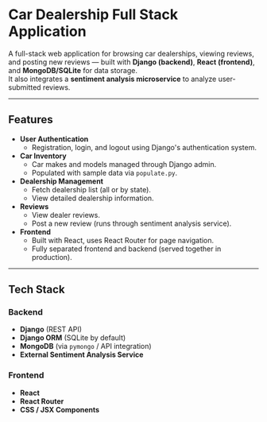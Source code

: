 # Car Dealership Full Stack Application

A full-stack web application for browsing car dealerships, viewing reviews, and posting new reviews — built with **Django (backend)**, **React (frontend)**, and **MongoDB/SQLite** for data storage.  
It also integrates a **sentiment analysis microservice** to analyze user-submitted reviews.

---

## Features

- **User Authentication**
  - Registration, login, and logout using Django's authentication system.
- **Car Inventory**
  - Car makes and models managed through Django admin.
  - Populated with sample data via `populate.py`.
- **Dealership Management**
  - Fetch dealership list (all or by state).
  - View detailed dealership information.
- **Reviews**
  - View dealer reviews.
  - Post a new review (runs through sentiment analysis service).
- **Frontend**
  - Built with React, uses React Router for page navigation.
  - Fully separated frontend and backend (served together in production).

---

## Tech Stack

### Backend
- **Django** (REST API)
- **Django ORM** (SQLite by default)
- **MongoDB** (via `pymongo` / API integration)
- **External Sentiment Analysis Service**

### Frontend
- **React**
- **React Router**
- **CSS / JSX Components**


